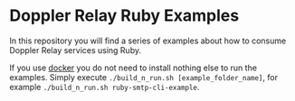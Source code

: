 # Doppler Relay Ruby Examples

In this repository you will find a series of examples about how to consume Doppler 
Relay services using Ruby.

If you use [docker](https://www.docker.com/) you do not need to install nothing else
to run the examples. Simply execute `./build_n_run.sh [example_folder_name]`, for
example `./build_n_run.sh ruby-smtp-cli-example`. 
